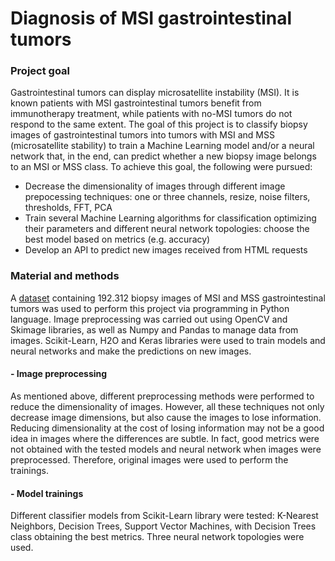 # Diagnosis of MSI gastrointestinal tumors

### Project goal

Gastrointestinal tumors can display microsatellite instability (MSI). It is known patients with MSI gastrointestinal tumors benefit from immunotherapy treatment, while patients with no-MSI tumors do not respond to the same extent.
The goal of this project is to classify biopsy images of gastrointestinal tumors into tumors with MSI and MSS (microsatellite stability) to train a Machine Learning model and/or a neural network that, in the end, can predict whether a new biopsy image belongs to an MSI or MSS class.
To achieve this goal, the following were pursued:
- Decrease the dimensionality of images through different image prepocessing techniques: one or three channels, resize, noise filters, thresholds, FFT, PCA
- Train several Machine Learning algorithms for classification optimizing their parameters and different neural network topologies: choose the best model based on metrics (e.g. accuracy)
- Develop an API to predict new images received from HTML requests

### Material and methods

A [dataset](https://www.kaggle.com/joangibert/tcga_coad_msi_mss_jpg) containing 192.312 biopsy images of MSI and MSS gastrointestinal tumors was used to perform this project via programming in Python language. 
Image preprocessing was carried out using OpenCV and Skimage libraries, as well as Numpy and Pandas to manage data from images.
Scikit-Learn, H2O and Keras libraries were used to train models and neural networks and make the predictions on new images.

#### - Image preprocessing

As mentioned above, different preprocessing methods were performed to reduce the dimensionality of images. However, all these techniques not only decrease image dimensions, but also cause the images to lose information. Reducing dimensionality at the cost of losing information may not be a good idea in images where the differences are subtle. In fact, good metrics were not obtained with the tested models and neural network when images were preprocessed. 
Therefore, original images were used to perform the trainings.

#### - Model trainings

Different classifier models from Scikit-Learn library were tested: K-Nearest Neighbors, Decision Trees, Support Vector Machines, with Decision Trees class obtaining the best metrics.
Three neural network topologies were used. 
